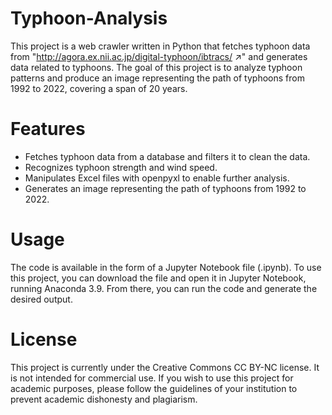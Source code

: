 # Typhoon-Analysis
This project is a web crawler written in Python that fetches typhoon data from "http://agora.ex.nii.ac.jp/digital-typhoon/ibtracs/ ↗" and generates data related to typhoons. The goal of this project is to analyze typhoon patterns and produce an image representing the path of typhoons from 1992 to 2022, covering a span of 20 years.

# Features
- Fetches typhoon data from a database and filters it to clean the data.
- Recognizes typhoon strength and wind speed.
- Manipulates Excel files with openpyxl to enable further analysis.
- Generates an image representing the path of typhoons from 1992 to 2022.

# Usage
The code is available in the form of a Jupyter Notebook file (.ipynb). To use this project, you can download the file and open it in Jupyter Notebook, running Anaconda 3.9. From there, you can run the code and generate the desired output.

# License
This project is currently under the Creative Commons CC BY-NC license. It is not intended for commercial use. If you wish to use this project for academic purposes, please follow the guidelines of your institution to prevent academic dishonesty and plagiarism.
